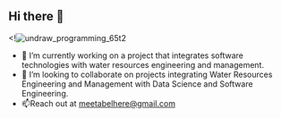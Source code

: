 ## Hi there 👋

<!![undraw_programming_65t2](https://github.com/user-attachments/assets/3958701d-ccc7-4926-b311-ba3fec808c06)


- 🔭 I’m currently working on a project that integrates software technologies with water resources engineering and management.
- 👯 I’m looking to collaborate on projects integrating Water Resources Engineering and Management with Data Science and Software Engineering.
- 📫Reach out at meetabelhere@gmail.com

